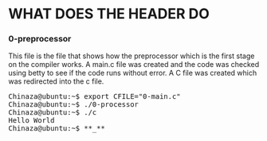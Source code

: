 # WHAT DOES THE HEADER DO

### 0-preprocessor

This file is the file that shows how the preprocessor which is the first stage on the compiler works. A main.c file was created and the code was checked using betty to see if the code runs without error. A C file was created which was redirected into the c file.
<pre>
Chinaza@ubuntu:~$ export CFILE="0-main.c"
Chinaza@ubuntu:~$ ./0-processor
Chinaza@ubuntu:~$ ./c
Hello World
Chinaza@ubuntu:~$ **_**
<pre>
